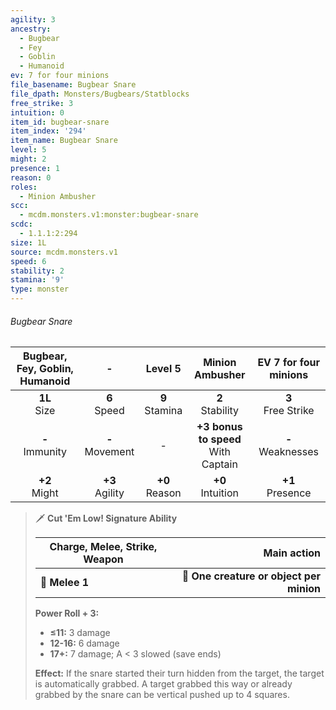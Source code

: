 ```yaml
---
agility: 3
ancestry:
  - Bugbear
  - Fey
  - Goblin
  - Humanoid
ev: 7 for four minions
file_basename: Bugbear Snare
file_dpath: Monsters/Bugbears/Statblocks
free_strike: 3
intuition: 0
item_id: bugbear-snare
item_index: '294'
item_name: Bugbear Snare
level: 5
might: 2
presence: 1
reason: 0
roles:
  - Minion Ambusher
scc:
  - mcdm.monsters.v1:monster:bugbear-snare
scdc:
  - 1.1.1:2:294
size: 1L
source: mcdm.monsters.v1
speed: 6
stability: 2
stamina: '9'
type: monster
---
```


###### Bugbear Snare

| Bugbear, Fey, Goblin, Humanoid |          -          |      Level 5       |             Minion Ambusher             | EV 7 for four minions  |
| :----------------------------: | :-----------------: | :----------------: | :-------------------------------------: | :--------------------: |
|        **1L**<br/> Size        |  **6**<br/> Speed   | **9**<br/> Stamina |          **2**<br/> Stability           | **3**<br/> Free Strike |
|      **-**<br/> Immunity       | **-**<br/> Movement |         -          | **+3 bonus to speed**<br/> With Captain | **-**<br/> Weaknesses  |
|       **+2**<br/> Might        | **+3**<br/> Agility | **+0**<br/> Reason |          **+0**<br/> Intuition          |  **+1**<br/> Presence  |

> 🗡 **Cut 'Em Low! Signature Ability**
>
> | **Charge, Melee, Strike, Weapon** |                          **Main action** |
> | --------------------------------- | ---------------------------------------: |
> | **📏 Melee 1**                    | **🎯 One creature or object per minion** |
>
> **Power Roll + 3:**
>
> - **≤11:** 3 damage
> - **12-16:** 6 damage
> - **17+:** 7 damage; A < 3 slowed (save ends)
>
> **Effect:** If the snare started their turn hidden from the target, the target is automatically grabbed. A target grabbed this way or already grabbed by the snare can be vertical pushed up to 4 squares.
